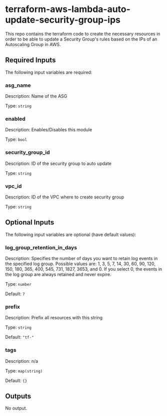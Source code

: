 # terraform-aws-lambda-auto-update-security-group-ips

This repo contains the terraform code to create the necessary resources in order to be able to update a Security Group's rules based on the IPs of an Autoscaling Group in AWS.

## Required Inputs

The following input variables are required:

### asg\_name

Description: Name of the ASG

Type: `string`

### enabled

Description: Enables/Disables this module

Type: `bool`

### security\_group\_id

Description: ID of the security group to auto update

Type: `string`

### vpc\_id

Description: ID of the VPC where to create security group

Type: `string`

## Optional Inputs

The following input variables are optional (have default values):

### log\_group\_retention\_in\_days

Description: Specifies the number of days you want to retain log events in the specified log group. Possible values are: 1, 3, 5, 7, 14, 30, 60, 90, 120, 150, 180, 365, 400, 545, 731, 1827, 3653, and 0. If you select 0, the events in the log group are always retained and never expire.

Type: `number`

Default: `7`

### prefix

Description: Prefix all resources with this string

Type: `string`

Default: `"tf-"`

### tags

Description: n/a

Type: `map(string)`

Default: `{}`

## Outputs

No output.

